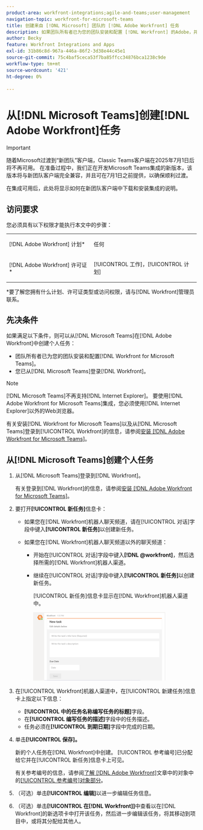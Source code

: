 ```yaml
---
product-area: workfront-integrations;agile-and-teams;user-management
navigation-topic: workfront-for-microsoft-teams
title: 创建来自 [!DNL Microsoft] 团队的 [!DNL Adobe Workfront] 任务
description: 如果团队所有者已为您的团队安装和配置 [!DNL Workfront] 的Adobe，并且您从Microsoft Teams登录Workfront，则您可以在Microsoft Teams [!DNL Workfront] 中从Microsoft Teams创建个人任务。
author: Becky
feature: Workfront Integrations and Apps
exl-id: 31b86c8d-967a-446a-86f2-3d38e44c45e1
source-git-commit: 75c4baf5ceca53f7ba85ffcc34876bca1238c9de
workflow-type: tm+mt
source-wordcount: '421'
ht-degree: 0%

---
```


# 从[!DNL Microsoft Teams]创建[!DNL Adobe Workfront]任务

>[!IMPORTANT]
>
>随着Microsoft过渡到“新团队”客户端，Classic Teams客户端在2025年7月1日后将不再可用。 在准备过程中，我们正在开发Microsoft Teams集成的新版本，该版本将与新团队客户端完全兼容，并且可在7月1日之前提供，以确保顺利过渡。
>
>在集成可用后，此处将显示如何在新团队客户端中下载和安装集成的说明。

## 访问要求

您必须具有以下权限才能执行本文中的步骤：

<table style="table-layout:auto"> 
 <col> 
 <col> 
 <tbody> 
  <tr> 
   <td role="rowheader">[!DNL Adobe Workfront] 计划*</td> 
   <td> <p>任何</p> </td> 
  </tr> 
  <tr> 
   <td role="rowheader">[!DNL Adobe Workfront] 许可证*</td> 
   <td> <p>[!UICONTROL 工作]，[!UICONTROL 计划]</p> </td> 
  </tr>
 </tbody> 
</table>

&#42;要了解您拥有什么计划、许可证类型或访问权限，请与[!DNL Workfront]管理员联系。

## 先决条件

如果满足以下条件，则可以从[!DNL Microsoft Teams]在[!DNL Adobe Workfront]中创建个人任务：

* 团队所有者已为您的团队安装和配置[!DNL Workfront for Microsoft Teams]。
* 您已从[!DNL Microsoft Teams]登录[!DNL Workfront]。

>[!NOTE]
>
>[!DNL Microsoft Teams]不再支持[!DNL Internet Explorer]。 要使用[!DNL Adobe Workfront for Microsoft Teams]集成，您必须使用[!DNL Internet Explorer]以外的Web浏览器。

有关安装[!DNL Workfront for Microsoft Teams]以及从[!DNL Microsoft Teams]登录到[!UICONTROL Workfront]的信息，请参阅[安装 [!DNL Adobe Workfront for Microsoft Teams]](../../workfront-integrations-and-apps/using-workfront-with-microsoft-teams/install-workfront-ms-teams.md)。

## 从[!DNL Microsoft Teams]创建个人任务

1. 从[!DNL Microsoft Teams]登录到[!DNL Workfront]。

   有关登录到[!DNL Workfront]的信息，请参阅[安装 [!DNL Adobe Workfront for Microsoft Teams]](../../workfront-integrations-and-apps/using-workfront-with-microsoft-teams/install-workfront-ms-teams.md)。

1. 要打开&#x200B;**[!UICONTROL 新任务]**&#x200B;信息卡：

   * 如果您在[!DNL Workfront]机器人聊天频道，请在[!UICONTROL 对话]字段中键入&#x200B;**[!UICONTROL 新任务]**&#x200B;以创建新任务。
   * 如果您在[!DNL Workfront]机器人聊天频道以外的聊天频道：

      * 开始在[!UICONTROL 对话]字段中键入&#x200B;**[!DNL @workfront]**，然后选择所需的[!DNL Workfront]机器人渠道。
      * 继续在[!UICONTROL 对话]字段中键入&#x200B;**[!UICONTROL 新任务]**&#x200B;以创建新任务。

        [!UICONTROL 新任务]信息卡显示在[!DNL Workfront]机器人渠道中。

        ![ms_teams_new_task_card.png](assets/ms-teams-new-task-card-350x181.png)

1. 在[!UICONTROL Workfront]机器人渠道中，在[!UICONTROL 新建任务]信息卡上指定以下信息：

   * **[!UICONTROL 中的任务名称编写任务的标题]**&#x200B;字段。
   * 在&#x200B;**[!UICONTROL 编写任务的描述]**&#x200B;字段中的任务描述。
   * 任务必须在&#x200B;**[!UICONTROL 到期日期]**&#x200B;字段中完成的日期。

1. 单击&#x200B;**[!UICONTROL 保存]。**

   新的个人任务在[!DNL Workfront]中创建。 [!UICONTROL 参考编号]已分配给它并在[!UICONTROL 新任务]信息卡上可见。

   有关参考编号的信息，请参阅[了解 [!DNL Adobe Workfront]](../../workfront-basics/navigate-workfront/workfront-navigation/understand-objects.md)文章中的对象中的[[!UICONTROL 参考编号]对象部分](../../workfront-basics/navigate-workfront/workfront-navigation/understand-objects.md#understanding-reference-numbers-of-objects)。

1. （可选）单击&#x200B;**[!UICONTROL 编辑]**&#x200B;以进一步编辑任务信息。
1. （可选）单击&#x200B;**[!UICONTROL 在[!DNL Workfront]]**&#x200B;中查看以在[!DNL Workfront]的新选项卡中打开该任务，然后进一步编辑该任务，将其移动到项目中，或将其分配给其他人。

